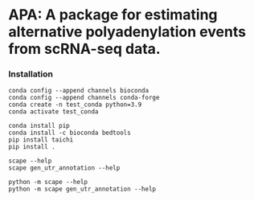 # APA: A package for estimating alternative polyadenylation events from scRNA-seq data.

### Installation

```
conda config --append channels bioconda 
conda config --append channels conda-forge 
conda create -n test_conda python=3.9
conda activate test_conda
```

```
conda install pip
conda install -c bioconda bedtools
pip install taichi
pip install .
```

```
scape --help
scape gen_utr_annotation --help
```

```
python -m scape --help
python -m scape gen_utr_annotation --help
```


